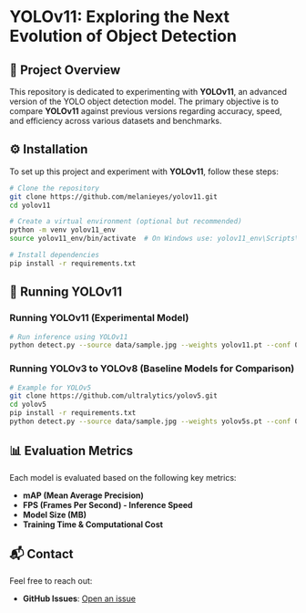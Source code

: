 # YOLOv11: Exploring the Next Evolution of Object Detection

## 📌 Project Overview

This repository is dedicated to experimenting with **YOLOv11**, an advanced version of the YOLO object detection model. The primary objective is to compare **YOLOv11** against previous versions regarding accuracy, speed, and efficiency across various datasets and benchmarks.

## ⚙️ Installation

To set up this project and experiment with **YOLOv11**, follow these steps:

```bash
# Clone the repository
git clone https://github.com/melanieyes/yolov11.git
cd yolov11

# Create a virtual environment (optional but recommended)
python -m venv yolov11_env
source yolov11_env/bin/activate  # On Windows use: yolov11_env\Scripts\activate

# Install dependencies
pip install -r requirements.txt
```

## 🚀 Running YOLOv11

### Running YOLOv11 (Experimental Model)

```bash
# Run inference using YOLOv11
python detect.py --source data/sample.jpg --weights yolov11.pt --conf 0.25
```

### Running YOLOv3 to YOLOv8 (Baseline Models for Comparison)

```bash
# Example for YOLOv5
git clone https://github.com/ultralytics/yolov5.git
cd yolov5
pip install -r requirements.txt
python detect.py --source data/sample.jpg --weights yolov5s.pt --conf 0.25
```

## 📊 Evaluation Metrics

Each model is evaluated based on the following key metrics:

- **mAP (Mean Average Precision)**
- **FPS (Frames Per Second) - Inference Speed**
- **Model Size (MB)**
- **Training Time & Computational Cost**


## 📬 Contact

Feel free to reach out:

- **GitHub Issues**: [Open an issue](https://github.com/melanieyes/yolov11/issues)


